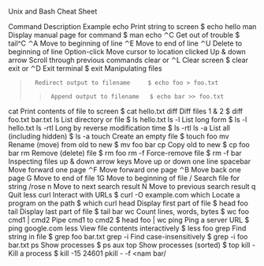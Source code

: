 Unix and Bash Cheat Sheet

Command			                    	Description 			                Example
echo <string>	                    Print string to screen            $ echo hello
man <command>	                    Display manual page for command   $ man echo
⌃C	                              Get out of trouble 	              $ tail^C
⌃A	Move to beginning of line 
⌃E	Move to end of line 
⌃U	Delete to beginning of line 
Option-click 		Move cursor to location clicked 
Up & down arrow 	Scroll through previous commands 
clear or ⌃L 	Clear screen 	$ clear
exit or ⌃D 	Exit terminal 	$ exit
Manipulating files
>		Redirect output to filename 	$ echo foo > foo.txt
>>		Append output to filename 	$ echo bar >> foo.txt
cat <file>	Print contents of file to screen $ cat hello.txt
diff <f1> <f2>	Diff files 1 & 2 	$ diff foo.txt bar.txt
ls		List directory or file 	$ ls hello.txt
ls -l		List long form 	$ ls -l hello.txt
ls -rtl	Long by reverse modification time 	$ ls -rtl
ls -a		List all (including hidden) 	$ ls -a
touch <file>	Create an empty file $ touch foo
mv <old> <new>	Rename (move) from old to new $ mv foo bar
cp <old> <new>	Copy old to new 	$ cp foo bar
rm <file>		Remove (delete) file 	$ rm foo
rm -f <file>	Force-remove file 	$ rm -f bar
Inspecting files
up & down arrow keys	Move up or down one line 
spacebar			Move forward one page 
⌃F				Move forward one page 
⌃B				Move back one page 
G				Move to end of file
1G				Move to beginning of file 
/<string>			Search file for string 			/rose
n				Move to next search result 
N				Move to previous search result 
q				Quit less 
curl				Interact with URLs $ curl -O example.com
which				Locate a program on the path 	$ which curl
head <file>			Display first part of file 	$ head foo
tail <file>			Display last part of file 	$ tail bar
wc <file>			Count lines, words, bytes 	$ wc foo
cmd1 | cmd2			Pipe cmd1 to cmd2 		$ head foo | wc
ping <url>			Ping a server URL 		$ ping google.com
less <file>			View file contents interactively 	$ less foo
grep <string> <file>	Find string in file 		$ grep foo bar.txt
grep -i <string> <file>	Find case-insensitively 	$ grep -i foo bar.txt
ps				Show processes 			$ ps aux
top				Show processes (sorted) 	$ top
kill -<level> <pid>	Kill a process 			$ kill -15 24601
pkill -<level> -f <nam												bar/

